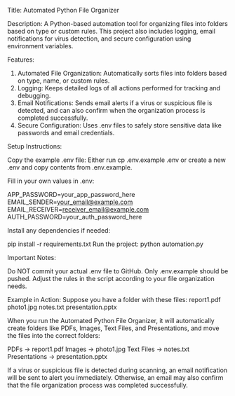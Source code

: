 Title: Automated Python File Organizer

Description:
A Python-based automation tool for organizing files into folders based on type or custom rules. This project also includes logging, email notifications for virus detection, and secure configuration using
environment variables.

Features:

1. Automated File Organization: Automatically sorts files into folders based on type, name, or custom rules.
2. Logging: Keeps detailed logs of all actions performed for tracking and debugging.
3. Email Notifications: Sends email alerts if a virus or suspicious file is detected, and can also confirm when the organization process is completed successfully.
4. Secure Configuration: Uses .env files to safely store sensitive data like passwords and email credentials.

Setup Instructions:

Copy the example .env file:
Either run cp .env.example .env or create a new .env and copy contents from .env.example.

Fill in your own values in .env:

APP_PASSWORD=your_app_password_here
EMAIL_SENDER=your_email@example.com
EMAIL_RECEIVER=receiver_email@example.com
AUTH_PASSWORD=your_auth_password_here

Install any dependencies if needed:

pip install -r requirements.txt
Run the project:
python automation.py

Important Notes:

Do NOT commit your actual .env file to GitHub. Only .env.example should be pushed.
Adjust the rules in the script according to your file organization needs.

Example in Action:
Suppose you have a folder with these files:
report1.pdf
photo1.jpg
notes.txt
presentation.pptx

When you run the Automated Python File Organizer, it will automatically create folders like PDFs, Images, Text Files, and Presentations, and move the files into the correct folders:

PDFs → report1.pdf
Images → photo1.jpg
Text Files → notes.txt
Presentations → presentation.pptx

If a virus or suspicious file is detected during scanning, an email notification will be sent to alert you immediately. Otherwise, an email may also confirm that the file organization process was completed 
successfully.
